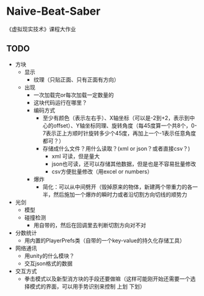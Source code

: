 # Naive-Beat-Saber

《虚拟现实技术》课程大作业

## TODO

- 方块
	- 显示
		- 纹理（只贴正面、只有正面有方向）
	- 出现
		- 一次加载完or每次加载一定数量的
		- 这块代码运行在哪里？
		- 编码方式
			- 至少有颜色（表示左右手）、X轴坐标（可以是-2到+2，表示到中心的offset）、Y轴坐标同理、旋转角度（每45度算一个共8个，0-7表示正上方顺时针旋转多少个45度，再加上一个-1表示任意角度都可？）
			- 存储成什么文件？用什么读取？(xml or json？或者直接csv？)
				- xml 可读，但是量大
				- json也可读，还可以存储其他数据，但是也是不容易批量修改
				- csv方便批量修改（用excel or numbers）
		- 爆炸
			- 简化：可以从中间劈开（毁掉原来的物体，新建两个带重力的各一半，然后施加一个爆炸的瞬时力或者沿切割方向切线的顺势力 
- 光剑
	- 模型
	- 碰撞检测
		- 用自带的，然后在回调里去判断切割方向对不对	
- 分数统计
	- 用内置的PlayerPrefs类（自带的一个key-value的持久化存储工具）
- 网络通讯
	- 用unity的什么模块？
	- 交互json格式的数据
- 交互方式
	- 拳击模式以及新型消方块的手段还要做嘛（这样可能刚开始还需要一个选择模式的界面，可以用手势识别来控制  上划  下划）
